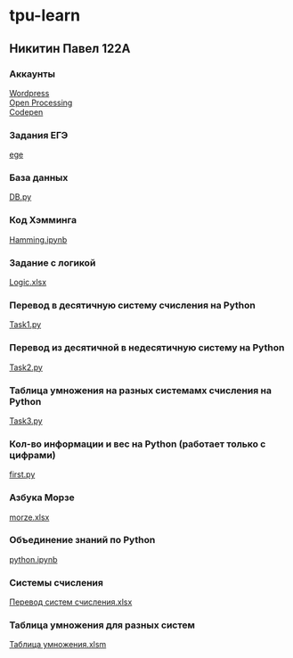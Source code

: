 # tpu-learn
## Никитин Павел 122А

### Аккаунты
[Wordpress](https://pxnandi.wordpress.com)<br/>
[Open Processing](https://openprocessing.org/user/344180)<br/>
[Codepen](https://codepen.io/pxnandi/pen/vYjoabO)

### Задания ЕГЭ
[ege](https://github.com/pxnandi/tpu-learn/tree/main/ege)

### База данных
[DB.py](https://github.com/pxnandi/tpu-learn/blob/main/DB.py)

### Код Хэмминга
[Hamming.ipynb](https://github.com/pxnandi/tpu-learn/blob/main/Hamming.ipynb)

### Задание с логикой 
[Logic.xlsx](https://github.com/pxnandi/tpu-learn/blob/main/Logic.xlsx)

### Перевод в десятичную систему счисления на Python
[Task1.py](https://github.com/pxnandi/tpu-learn/blob/main/Task1.py)

### Перевод из десятичной в недесятичную систему на Python
[Task2.py](https://github.com/pxnandi/tpu-learn/blob/main/Task2.py)

### Таблица умножения на разных системамх счисления на Python
[Task3.py](https://github.com/pxnandi/tpu-learn/blob/main/Task3.py)

### Кол-во информации и вес на Python (работает только с цифрами)
[first.py](https://github.com/pxnandi/tpu-learn/blob/main/first.py)

### Азбука Морзе
[morze.xlsx](https://github.com/pxnandi/tpu-learn/blob/main/morze.xlsx)

### Объединение знаний по Python
[python.ipynb](https://github.com/pxnandi/tpu-learn/blob/main/python.ipynb)

### Системы счисления
[Перевод систем счисления.xlsx](https://github.com/pxnandi/tpu-learn/blob/main/%D0%9F%D0%B5%D1%80%D0%B5%D0%B2%D0%BE%D0%B4%20%D1%81%D0%B8%D1%81%D1%82%D0%B5%D0%BC%20%D1%81%D1%87%D0%B8%D1%81%D0%BB%D0%B5%D0%BD%D0%B8%D1%8F.xlsx)

### Таблица умножения для разных систем
[Таблица умножения.xlsm](https://github.com/pxnandi/tpu-learn/blob/main/%D0%A2%D0%B0%D0%B1%D0%BB%D0%B8%D1%86%D0%B0%20%D1%83%D0%BC%D0%BD%D0%BE%D0%B6%D0%B5%D0%BD%D0%B8%D1%8F.xlsm)
